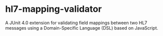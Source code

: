 # hl7-mapping-validator
A JUnit 4.0 extension for validating field mappings between two HL7 messages using a Domain-Specific Language (DSL) based on JavaScript.
